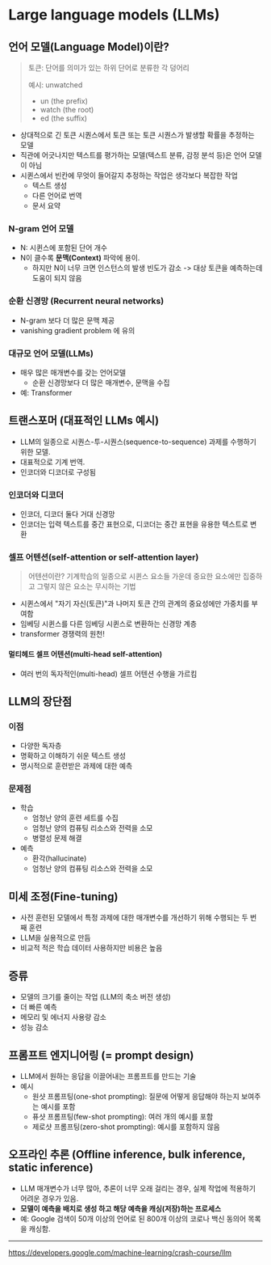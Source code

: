 # Large language models (LLMs)


## 언어 모델(Language Model)이란?
> 토큰: 단어를 의미가 있는 하위 단어로 분류한 각 덩어리
>
> 예시: unwatched  
> - un (the prefix)
> - watch (the root)
> - ed (the suffix)

  - 상대적으로 긴 토큰 시퀀스에서 토큰 또는 토큰 시퀀스가 ​​발생할 확률을 추정하는 모델
  - 직관에 어긋나지만 텍스트를 평가하는 모델(텍스트 분류, 감정 분석 등)은 언어 모델이 아님
- 시퀸스에서 빈칸에 무엇이 들어갈지 추정하는 작업은 생각보다 복잡한 작업
  - 텍스트 생성
  - 다른 언어로 번역
  - 문서 요약

### N-gram 언어 모델
- N: 시퀸스에 포함된 단어 개수
- N이 클수록 **문맥(Context)** 파악에 용이.
  - 하지만 N이 너무 크면 인스턴스의 발생 빈도가 감소 -> 대상 토큰을 예측하는데 도움이 되지 않음

### 순환 신경망 (Recurrent neural networks)
- N-gram 보다 더 많은 문맥 제공
- vanishing gradient problem 에 유의

### 대규모 언어 모델(LLMs)
- 매우 많은 매개변수를 갖는 언어모델
  - 순환 신경망보다 더 많은 매개변수, 문맥을 수집
- 예: Transformer


## 트랜스포머 (대표적인 LLMs 예시)
- LLM의 일종으로 시퀀스-투-시퀀스(sequence-to-sequence) 과제를 수행하기 위한 모델.
- 대표적으로 기계 번역.
- 인코더와 디코더로 구성됨

### 인코더와 디코더
- 인코더, 디코더 둘다 거대 신경망
- 인코더는 입력 텍스트를 중간 표현으로, 디코더는 중간 표현을 유용한 텍스트로 변환



### 셀프 어텐션(self-attention or self-attention layer)
> 어텐션이란?
> 기계학습의 일종으로 시퀸스 요소들 가운데 중요한 요소에만 집중하고 그렇지 않은 요소는 무시하는 기법
- 시퀸스에서 "자기 자신(토큰)"과 나머지 토큰 간의 관계의 중요성에만 가중치를 부여함
- 임베딩 시퀸스를 다른 임베딩 시퀸스로 변환하는 신경망 계층
- transformer 경쟁력의 원천!

#### 멀티헤드 셀프 어텐션(multi-head self-attention)
- 여러 번의 독자적인(multi-head) 셀프 어텐션 수행을 가르킴

## LLM의 장단점
### 이점
- 다양한 독자층
- 명확하고 이해하기 쉬운 텍스트 생성
- 명시적으로 훈련받은 과제에 대한 예측

### 문제점
- 학습
  - 엄청난 양의 훈련 세트를 수집
  - 엄청난 양의 컴퓨팅 리소스와 전력을 소모
  - 병렬성 문제 해결
- 예측
  - 환각(hallucinate)
  - 엄청난 양의 컴퓨팅 리소스와 전력을 소모


 ## 미세 조정(Fine-tuning)
 - 사전 훈련된 모델에서 특정 과제에 대한 매개변수를 개선하기 위해 수행되는 두 번째 훈련
 - LLM을 실용적으로 만듬
 - 비교적 적은 학습 데이터 사용하지만 비용은 높음


## 증류
- 모델의 크기를 줄이는 작업 (LLM의 축소 버전 생성)
- 더 빠른 예측
- 메모리 및 에너지 사용량 감소
- 성능 감소

## 프롬프트 엔지니어링 (= prompt design)
- LLM에서 원하는 응답을 이끌어내는 프롬프트를 만드는 기술
- 예시
  - 원샷 프롬프팅(one-shot prompting): 질문에 어떻게 응답해야 하는지 보여주는 예시를 포함
  - 퓨샷 프롬프팅(few-shot prompting): 여러 개의 예시를 포함
  - 제로샷 프롬프팅(zero-shot prompting): 예시를 포함하지 않음
 
## 오프라인 추론 (Offline inference, bulk inference, static inference)
- LLM 매개변수가 너무 많아, 추론이 너무 오래 걸리는 경우, 실제 작업에 적용하기 어려운 경우가 있음.
- **모델이 예측을 배치로 생성 하고 해당 예측을 캐싱(저장)하는 프로세스**
- 예: Google 검색이 50개 이상의 언어로 된 800개 이상의 코로나 백신 동의어 목록을 캐싱함.


----

https://developers.google.com/machine-learning/crash-course/llm
